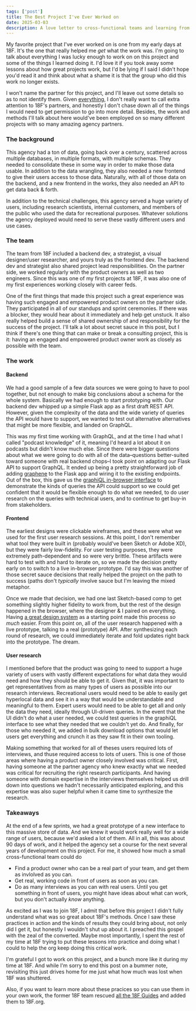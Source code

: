 ```yaml
---
tags: ['post']
title: The Best Project I've Ever Worked on
date: 2025-03-03
description: A love letter to cross-functional teams and learning from users
---
```

My favorite project that I've ever worked on is one from my early days at 18F. It's the one that really helped me *get* what the work was. I'm going to talk about everything I was lucky enough to work on on this project and some of the things I learned doing it. I'd love it if you took away some lessons about how great projects work, but I'd be lying if I said I didn't hope you'd read it and think about what a shame it is that the group who did this work no longer exists.

I won't name the partner for this project, and I'll leave out some details so as to not identify them. Given [everything](/posts/18f), I don't really want to call extra attention to 18F's partners, and honestly I don't chase down all of the things I would need to get permission to go into more detail. Besides, the work and methods I'll talk about here would've been employed on so many different projects with so many amazing agency partners.

### The background

This agency had a ton of data, going back over a century, scattered across multiple databases, in multiple formats, with multiple schemas. They needed to consolidate these in some way in order to make those data usable. In addition to the data wrangling, they also needed a new frontend to give their users access to those data. Naturally, with all of those data on the backend, and a new frontend in the works, they also needed an API to get data back & forth.

In addition to the technical challenges, this agency served a huge variety of users, including research scientists, internal customers, and members of the public who used the data for recreational purposes. Whatever solutions the agency deployed would need to serve these vastly different users and use cases.

### The team

The team from 18F included a backend dev, a strategist, a visual designer/user researcher, and yours truly as the frontend dev. The backend dev and strategist also shared project lead responsibilities. On the partner side, we worked regularly with the product owners as well as two engineers. Since this was one of my first projects at 18F, it was also one of my first experiences working closely with career feds.

One of the first things that made this project such a great experience was having such engaged and empowered product owners on the partner side. They participated in all of our standups and sprint ceremonies. If there was a blocker, they would hear about it immediately and help get unstuck. It also really helped build a sense of shared ownership of and responsibility for the success of the project. I'll talk a lot about secret sauce in this post, but I think if there's one thing that can make or break a consulting project, this is it: having an engaged and empowered product owner work as closely as possible with the team.

### The work

#### Backend

We had a good sample of a few data sources we were going to have to pool together, but not enough to make big conclusions about a schema for the whole system. Basically we had enough to start prototyping with. Our backend dev whipped up a simple Flask app as a first draft REST API. However, given the complexity of the data and the wide variety of queries the API would have to support, we wanted to test out alternative alternatives that might be more flexible, and landed on GraphQL. 

This was my first time working with GraphQL, and at the time I had what I called "podcast knowledge" of it, meaning I'd heard a lot about it on podcasts but didn't know much else. Since there were bigger questions about what we were going to do with all of the data–questions better-suited toward someone with real backend chops–I took point on adapting our Flask API to support GraphQL. It ended up being a pretty straightforward job of adding [graphene](https://graphene-python.org/) to the Flask app and wiring it to the existing endpoints. Out of the box, this gave us the [graphiQL in-browser interface](https://github.com/graphql/graphiql) to demonstrate the kinds of queries the API could support so we could get confident that it would be flexible enough to do what we needed, to do user research on the queries with technical users, and to continue to get buy-in from stakeholders. 

#### Frontend

The earliest designs were clickable wireframes, and these were what we used for the first user research sessions. At this point, I don't remember what tool they were built in (probably would've been Sketch or Adobe XD), but they were fairly low-fidelity. For user testing purposes, they were extremely path-dependent and so were very brittle. These artifacts were hard to test with and hard to iterate on, so we made the decision pretty early on to switch to a live in-browser prototype. I'd say this was another of those secret sauce decisions that really helped the project on the path to success (paths don't *typically* involve sauce but I'm leaving the mixed metaphor.

Once we made that decision, we had one last Sketch-based comp to get something slightly higher fidelity to work from, but the rest of the design happened in the browser, where the designer & I paired on everything. Having [a great design system](https://designsystem.digital.gov) as a starting point made this process *so much* easier. From this point on, all of the user research happened with a live prototype, talking to a real (prototype) API. After synthesizing each round of research, we could immediately iterate and fold updates right back into the prototype. The dream.

#### User research

I mentioned before that the product was going to need to support a huge variety of users with vastly different expectations for what data they would need and how they should be able to get it. Given that, it was important to get representatives from as many types of users as possible into our research interviews. Recreational users would need to be able to easily get hyperlocal data and see it in a way that would be understandable and meaningful to them. Expert users would need to be able to get all and only the data they need, ideally through UI-driven queries. In the event that the UI didn't do what a user needed, we could test queries in the graphiQL interface to see what they needed that we couldn't yet do. And finally, for those who needed it, we added in bulk download options that would let users get everything and crunch it as they saw fit in their own tooling.


Making something that worked for all of theses users required lots of interviews, and thuse required access to lots of users. This is one of those areas where having a product owner closely involved was critical. First, having someone at the partner agency who knew exactly what we needed was critical for recruiting the right research participants. And having someone with domain expertise in the interviews themselves helped us drill down into questions we hadn't necessarily anticipated exploring, and this expertise was also super helpful when it came time to synthesize the research.

### Takeaways

At the end of a few sprints, we had a great prototype of a new interface to this massive store of data. And we knew it would work really well for a wide range of users, because we'd asked a lot of them. All in all, this was about 90 days of work, and it helped the agency set a course for the next several years of development on this project. For me, it showed how much a small cross-functional team could do

* Find a product owner who can be a real part of your team, and get them as invlolved as you can.
* Get real, working code in front of users as soon as you can.
* Do as many interviews as you can with real users. Until you get something in front of users, you might have ideas about what can work, but you don't actually *know* anything.

As excited as I was to join 18F, I admit that before this project I didn't fully understand what was so great about 18F's methods. Once I saw these practices in action and the kinds of results they could bring about, not only did I get it, but honestly I wouldn't shut up about it. I preached this gospel with the zeal of the converted. Maybe most importantly, I spent the rest of my time at 18F trying to put these lessons into practice and doing what I could to help the org keep doing this critical work.

I'm grateful I got to work on this project, and a bunch more like it during my time at 18F. And while I'm sorry to end this post on a bummer note, revisiting this just drives home for me just what how much was lost when 18F was shuttered.

Also, if you want to learn more about these pracices so you can use them in your own work, the former 18F team rescued [all the 18F Guides](https://18f.org/guides/) and added them to 18F.org.

